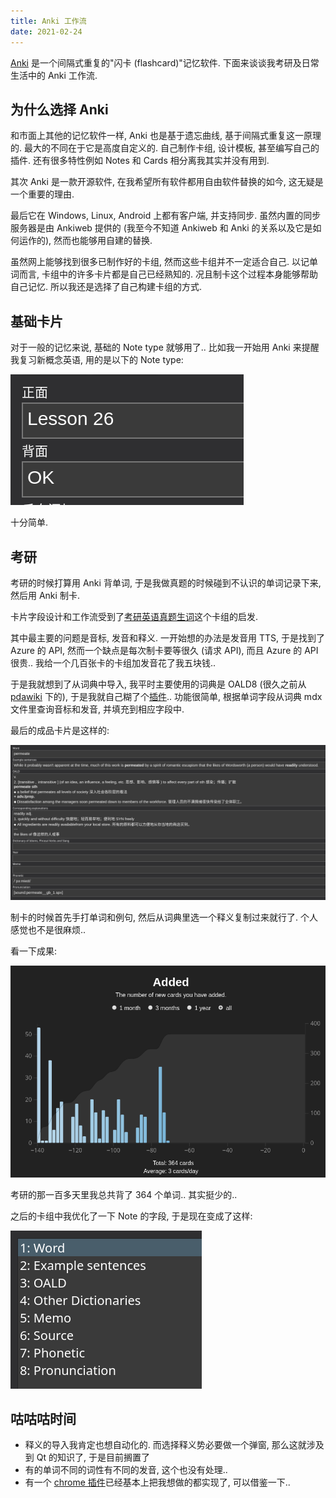 ```yaml
---
title: Anki 工作流
date: 2021-02-24
---
```


[Anki](https://apps.ankiweb.net/) 是一个间隔式重复的"闪卡 (flashcard)"记忆软件. 下面来谈谈我考研及日常生活中的 Anki 工作流.

<!-- more -->

## 为什么选择 Anki

和市面上其他的记忆软件一样, Anki 也是基于遗忘曲线, 基于间隔式重复这一原理的. 最大的不同在于它是高度自定义的. 自己制作卡组, 设计模板, 甚至编写自己的插件. 还有很多特性例如 Notes 和 Cards 相分离我其实并没有用到.

其次 Anki 是一款开源软件, 在我希望所有软件都用自由软件替换的如今, 这无疑是一个重要的理由.

最后它在 Windows, Linux, Android 上都有客户端, 并支持同步. 虽然内置的同步服务器是由 Ankiweb 提供的 (我至今不知道 Ankiweb 和 Anki 的关系以及它是如何运作的), 然而也能够用自建的替换.

虽然网上能够找到很多已制作好的卡组, 然而这些卡组并不一定适合自己. 以记单词而言, 卡组中的许多卡片都是自己已经熟知的. 况且制卡这个过程本身能够帮助自己记忆. 所以我还是选择了自己构建卡组的方式.

## 基础卡片

对于一般的记忆来说, 基础的 Note type 就够用了.. 比如我一开始用 Anki 来提醒我复习新概念英语, 用的是以下的 Note type:

![image-20210224200941341](./image-20210224200941341.png)

十分简单.

## 考研

考研的时候打算用 Anki 背单词, 于是我做真题的时候碰到不认识的单词记录下来, 然后用 Anki 制卡.

卡片字段设计和工作流受到了[考研英语真题生词](https://ankiweb.net/shared/info/934622764)这个卡组的启发.

其中最主要的问题是音标, 发音和释义. 一开始想的办法是发音用 TTS, 于是找到了 Azure 的 API, 然而一个缺点是每次制卡要等很久 (请求 API), 而且 Azure 的 API 很贵.. 我给一个几百张卡的卡组加发音花了我五块钱..

于是我就想到了从词典中导入, 我平时主要使用的词典是 OALD8 (很久之前从 [pdawiki](https://www.pdawiki.com/forum/) 下的), 于是我就自己糊了个[插件](https://ankiweb.net/shared/info/738556640).. 功能很简单, 根据单词字段从词典 mdx 文件里查询音标和发音, 并填充到相应字段中.

最后的成品卡片是这样的:

![image-20210224201415659](./image-20210224201415659.png)

制卡的时候首先手打单词和例句, 然后从词典里选一个释义复制过来就行了. 个人感觉也不是很麻烦..

看一下成果:

![image-20210224202958005](./image-20210224202958005.png)

考研的那一百多天里我总共背了 364 个单词.. 其实挺少的..

之后的卡组中我优化了一下 Note 的字段, 于是现在变成了这样:

![image-20210224201845315](./image-20210224201845315.png)

## 咕咕咕时间

- 释义的导入我肯定也想自动化的. 而选择释义势必要做一个弹窗, 那么这就涉及到 Qt 的知识了, 于是目前搁置了
- 有的单词不同的词性有不同的发音, 这个也没有处理..
- 有一个 [chrome 插件](https://github.com/ninja33/ODH)已经基本上把我想做的都实现了, 可以借鉴一下..

